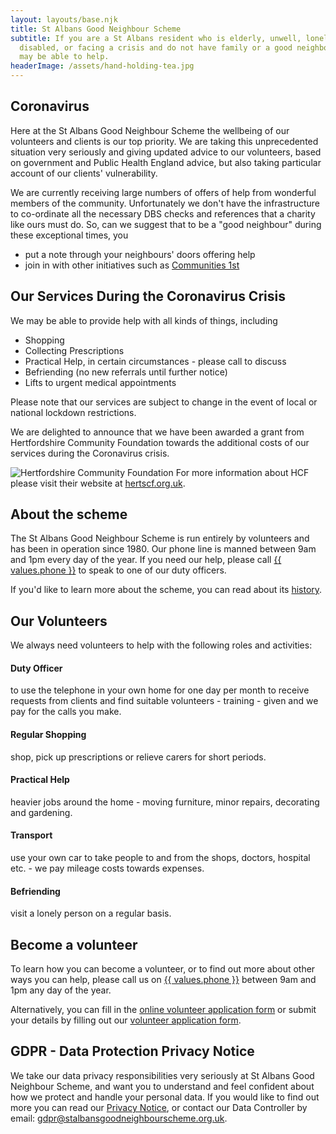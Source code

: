 ```yaml
---
layout: layouts/base.njk
title: St Albans Good Neighbour Scheme
subtitle: If you are a St Albans resident who is elderly, unwell, lonely,
  disabled, or facing a crisis and do not have family or a good neighbour, we
  may be able to help.
headerImage: /assets/hand-holding-tea.jpg
---
```

## **Coronavirus**

Here at the St Albans Good Neighbour Scheme the wellbeing of our volunteers and clients is our top priority. We are taking this unprecedented situation very seriously and giving updated advice to our volunteers, based on government and Public Health England advice, but also taking particular account of our clients' vulnerability.

We are currently receiving large numbers of offers of help from wonderful members of the community. Unfortunately we don't have the infrastructure to co-ordinate all the necessary DBS checks and references that a charity like ours must do. So, can we suggest that to be a "good neighbour" during these exceptional times, you

* put a note through your neighbours' doors offering help 
* join in with other initiatives such as [Communities 1st](https://www.communities1st.org.uk/COVID-19-community-signup)

## Our Services During the Coronavirus Crisis

We may be able to provide help with all kinds of things, including

* Shopping
* Collecting Prescriptions
* Practical Help, in certain circumstances - please call to discuss
* Befriending (no new referrals until further notice)
* Lifts to urgent medical appointments

Please note that our services are subject to change in the event of local or national lockdown restrictions.

We are delighted to announce that we have been awarded a grant from Hertfordshire Community Foundation towards the additional costs of our services during the Coronavirus crisis.

![Hertfordshire Community Foundation](/assets/hcf-small-logo.jpg "Hertfordshire Community Foundation") For more information about HCF please visit their website at [hertscf.org.uk](http://www.hertscf.org.uk).

## About the scheme

The St Albans Good Neighbour Scheme is run entirely by volunteers and has been in operation since 1980. Our phone line is manned between 9am and 1pm every day of the year. If you need our help, please call <a href="tel:{{ values.phone }}">{{ values.phone }}</a> to speak to one of our duty officers.

If you'd like to learn more about the scheme, you can read about its [history](/history).

## Our Volunteers

We always need volunteers to help with the following roles and activities:

#### Duty Officer

to use the telephone in your own home for one day per month to receive requests from clients and find suitable volunteers - training - given and we pay for the calls you make.

#### Regular Shopping

shop, pick up prescriptions or relieve carers for short periods.

#### Practical Help

heavier jobs around the home - moving furniture, minor repairs, decorating and gardening.

#### Transport

use your own car to take people to and from the shops, doctors, hospital etc. - we pay mileage costs towards expenses.

#### Befriending

visit a lonely person on a regular basis.

## Become a volunteer

To learn how you can become a volunteer, or to find out more about other ways you can help, please call us on <a href="tel:{{ values.phone }}">{{ values.phone }}</a> between 9am and 1pm any day of the year.

Alternatively, you can fill in the [online volunteer application form](/2020-03-25-st-albans-good-neighbour-scheme/) or submit your details by filling out our [volunteer application form](/assets/volunteer-form.doc). 

## GDPR - Data Protection Privacy Notice

We take our data privacy responsibilities very seriously at St Albans Good Neighbour Scheme, and want you to understand and feel confident about how we protect and handle your personal data. If you would like to find out more you can read our [Privacy Notice](/assets/SAGNS-gdpr_privacy_notice.pdf), or contact our Data Controller by email: [gdpr@stalbansgoodneighbourscheme.org.uk](mailto:gdpr@stalbansgoodneighbourscheme.org.uk).